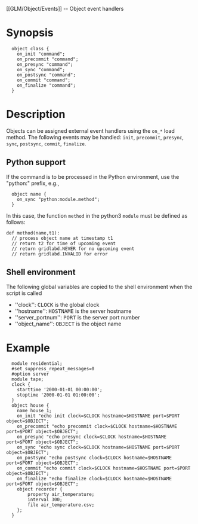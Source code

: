 [[GLM/Object/Events]] -- Object event handlers

# Synopsis

~~~
  object class {
    on_init "command";
    on_precommit "command";
    on_presync "command";
    on_sync "command";
    on_postsync "command";
    on_commit "command";
    on_finalize "command";
  }
~~~

# Description

Objects can be assigned external event handlers using the `on_*` load method.  The following events may be handled: `init`, `precommit`, `presync`, `sync`, `postsync`, `commit`, `finalize`.  

## Python support

If the command is to be processed in the Python environment, use the "python:" prefix, e.g.,
~~~
  object name {
    on_sync "python:module.method";
  }
~~~
In this case, the function `method` in the python3 `module` must be defined as follows:
~~~
def method(name,t1):
  // process object name at timestamp t1
  // return t2 for time of upcoming event
  // return gridlabd.NEVER for no upcoming event
  // return gridlabd.INVALID for error
~~~

## Shell environment

The following global variables are copied to the shell environment when the script is called

* ''clock'': <tt>CLOCK</tt> is the global clock
* ''hostname'': <tt>HOSTNAME</tt> is the server hostname
* ''server_portnum'': <tt>PORT</tt> is the server port number
* ''object_name'': <tt>OBJECT</tt> is the object name

# Example
~~~
  module residential;
  #set suppress_repeat_messages=0
  #option server
  module tape;
  clock {
  	starttime '2000-01-01 00:00:00';
  	stoptime '2000-01-01 01:00:00';
  }
  object house {
  	name house_1;
  	on_init "echo init clock=$CLOCK hostname=$HOSTNAME port=$PORT object=$OBJECT";
  	on_precommit "echo precommit clock=$CLOCK hostname=$HOSTNAME port=$PORT object=$OBJECT";
  	on_presync "echo presync clock=$CLOCK hostname=$HOSTNAME port=$PORT object=$OBJECT";
  	on_sync "echo sync clock=$CLOCK hostname=$HOSTNAME port=$PORT object=$OBJECT";
  	on_postsync "echo postsync clock=$CLOCK hostname=$HOSTNAME port=$PORT object=$OBJECT";
  	on_commit "echo commit clock=$CLOCK hostname=$HOSTNAME port=$PORT object=$OBJECT";
  	on_finalize "echo finalize clock=$CLOCK hostname=$HOSTNAME port=$PORT object=$OBJECT";
  	object recorder {
  		property air_temperature;
  		interval 300;
  		file air_temperature.csv;
  	};
  }
~~~
